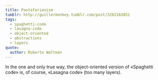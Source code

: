 ```yaml
---
title: Pastafarianism
tumblr: http://guillermonkey.tumblr.com/post/3282163851
tags:
  - spaghetti-code
  - lasagna-code
  - object-oriented
  - abstractions
  - layers
quote:
  author: Roberto Waltman
---
```


In the one and only true way, the object-oriented version of «Spaghetti code» is, of course, «Lasagna code» (too many layers).
